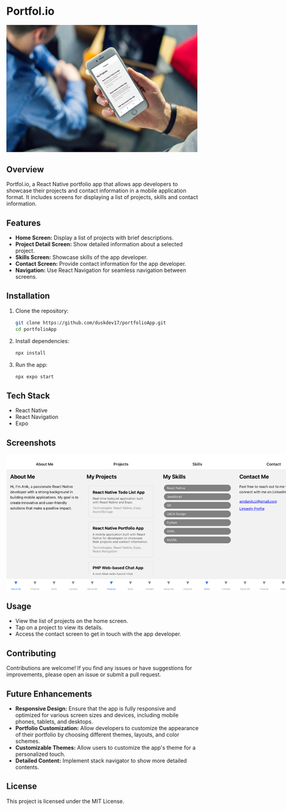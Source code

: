 # Portfol.io
<img src="./screenshots/2.jpg" width="500" alt="Screenshot 1">

## Overview

Portfol.io, a React Native portfolio app that allows app developers to showcase their projects and contact information in a mobile application format. It includes screens for displaying a list of projects, skills and contact information.

## Features

- **Home Screen:** Display a list of projects with brief descriptions.
- **Project Detail Screen:** Show detailed information about a selected project.
- **Skills Screen:** Showcase skills of the app developer.
- **Contact Screen:** Provide contact information for the app developer.
- **Navigation:** Use React Navigation for seamless navigation between screens.

## Installation

1. Clone the repository:

    ```bash
    git clone https://github.com/duskdev17/portfolioApp.git
    cd portfolioApp
    ```

2. Install dependencies:

    ```bash
    npx install
    ```

3. Run the app:

    ```bash
    npx expo start
    ```


## Tech Stack

- React Native
- React Navigation
- Expo

## Screenshots

<div style="display: flex; justify-content: space-between;">
  <img src="./screenshots/IMG_2137.PNG" width="200" alt="ios Screenshot 2">
  <img src="./screenshots/IMG_2138.PNG" width="200" alt="ios Screenshot 3">
  <img src="./screenshots/IMG_2139.PNG" width="200" alt="ios Screenshot 4">
  <img src="./screenshots/IMG_2140.PNG" width="200" alt="ios Screenshot 5">
</div>
<!-- Add more screenshots as needed -->

## Usage

- View the list of projects on the home screen.
- Tap on a project to view its details.
- Access the contact screen to get in touch with the app developer.

## Contributing

Contributions are welcome! If you find any issues or have suggestions for improvements, please open an issue or submit a pull request.

## Future Enhancements

- **Responsive Design:** Ensure that the app is fully responsive and optimized for various screen sizes and devices, including mobile phones, tablets, and desktops.
- **Portfolio Customization:** Allow developers to customize the appearance of their portfolio by choosing different themes, layouts, and color schemes.
- **Customizable Themes:** Allow users to customize the app's theme for a personalized touch.
- **Detailed Content:** Implement stack navigator to show more detailed contents.

## License

This project is licensed under the MIT License.
